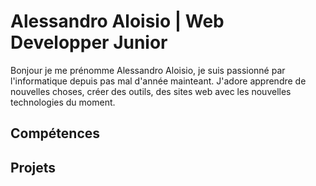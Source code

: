 # Alessandro Aloisio | Web Developper Junior

Bonjour je me prénomme Alessandro Aloisio, je suis passionné par l'informatique depuis pas mal d'année mainteant. J'adore apprendre de nouvelles choses, créer des outils, des sites web avec les nouvelles technologies du moment.

## Compétences

## Projets
